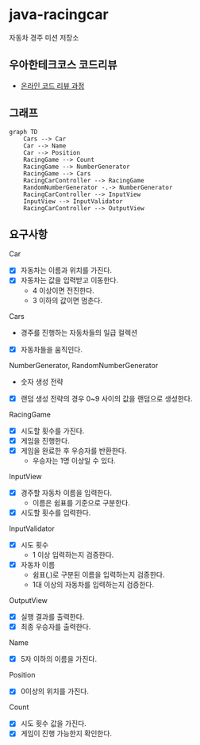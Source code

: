 # java-racingcar

자동차 경주 미션 저장소

## 우아한테크코스 코드리뷰

- [온라인 코드 리뷰 과정](https://github.com/woowacourse/woowacourse-docs/blob/master/maincourse/README.md)

## 그래프

```mermaid
graph TD
    Cars --> Car
    Car --> Name
    Car --> Position
    RacingGame --> Count
    RacingGame --> NumberGenerator
    RacingGame --> Cars
    RacingCarController --> RacingGame
    RandomNumberGenerator -.-> NumberGenerator
    RacingCarController --> InputView
    InputView --> InputValidator
    RacingCarController --> OutputView
```

## 요구사항

Car

- [x] 자동차는 이름과 위치를 가진다.
- [x] 자동차는 값을 입력받고 이동한다.
    - 4 이상이면 전진한다.
    - 3 이하의 값이면 멈춘다.

Cars

- 경주를 진행하는 자동차들의 일급 컬렉션
- [x] 자동차들을 움직인다.

NumberGenerator, RandomNumberGenerator

- 숫자 생성 전략
- [x] 랜덤 생성 전략의 경우 0~9 사이의 값을 랜덤으로 생성한다.

RacingGame

- [x] 시도할 횟수를 가진다.
- [x] 게임을 진행한다.
- [x] 게임을 완료한 후 우승자를 반환한다.
    - 우승자는 1명 이상일 수 있다.

InputView

- [x] 경주할 자동차 이름을 입력한다.
    - 이름은 쉼표를 기준으로 구분한다.
- [x] 시도할 횟수를 입력한다.

InputValidator

- [x] 시도 횟수
    - 1 이상 입력하는지 검증한다.
- [x] 자동차 이름
    - 쉼표(,)로 구분된 이름을 입력하는지 검증한다.
    - 1대 이상의 자동차를 입력하는지 검증한다.

OutputView

- [x] 실행 결과를 출력한다.
- [x] 최종 우승자를 출력한다.

Name

- [x] 5자 이하의 이름을 가진다.

Position

- [x] 0이상의 위치를 가진다.

Count

- [x] 시도 횟수 값을 가진다.
- [x] 게임이 진행 가능한지 확인한다.
